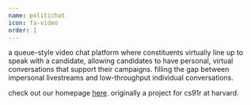 ```yaml
---
name: politichat
icon: fa-video
order: 1
---
```


a queue-style video chat platform where constituents virtually line up to speak
with a candidate, allowing candidates to have personal, virtual conversations
that support their campaigns. filling the gap between impersonal livestreams and
low-throughput individual conversations.

check out our homepage [here](https://politi.chat/). originally a project for
cs91r at harvard.
